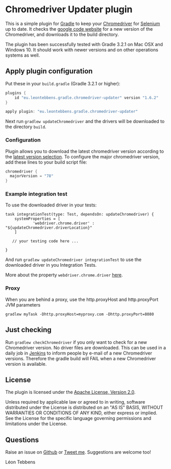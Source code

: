 Chromedriver Updater plugin
===========================

This is a simple plugin for [Gradle](http://www.gradle.org/) to keep your [Chromedriver](https://sites.google.com/a/chromium.org/chromedriver/) for [Selenium](http://seleniumhq.org) up to date.
It checks the [google code website](http://chromedriver.storage.googleapis.com/index.html) for a new version of the Chromedriver, and downloads it to the build directory.

The plugin has been successfully tested with Gradle 3.2.1 on Mac OSX and Windows 10.
It should work with newer versions and on other operations systems as well.


Apply plugin configuration
--------------------------

Put these in your `build.gradle` (Gradle 3.2.1 or higher):

```groovy
plugins {
    id "eu.leontebbens.gradle.chromedriver-updater" version "1.6.2"
}
```

```groovy
apply plugin: "eu.leontebbens.gradle.chromedriver-updater"
```

Next run `gradlew updateChromedriver` and the drivers will be downloaded to the directory `build`.

### Configuration
Plugin allows you to download the latest chromedriver version according to the [latest version selection](https://sites.google.com/a/chromium.org/chromedriver/downloads/version-selection). To configure the major chromedriver version, add these lines to your build script file:
```groovy
chromedriver {
  majorVersion = "78"
}
```

### Example integration test

To use the downloaded driver in your tests:
```
task integrationTest(type: Test, dependsOn: updateChromedriver) {
    systemProperties = [
            'webdriver.chrome.driver' : "${updateChromedriver.driverLocation}"
    ] 

   // your testing code here ...

}
``` 
And run `gradlew updateChromedriver integrationTest` to use the downloaded driver in you Integration Tests.

More about the property `webdriver.chrome.driver` [here](https://sites.google.com/a/chromium.org/chromedriver/getting-started).


### Proxy
When you are behind a proxy, use the http.proxyHost and http.proxyPort JVM parameters
```
gradlew myTask -Dhttp.proxyHost=myproxy.com -Dhttp.proxyPort=8080
```


Just checking
-------------

Run `gradlew checkChromedriver` if you only want to check for a new Chromedriver version. No driver files are downloaded.
This can be used in a daily job in [Jenkins](http://jenkins-ci.org) to inform people by e-mail of a new Chromedriver versions.
Therefore the gradle build will FAIL when a new Chromedriver version is available.


License
-------

The plugin is licensed under the
[Apache License, Version 2.0](http://www.apache.org/licenses/LICENSE-2.0).

Unless required by applicable law or agreed to in writing, software
distributed under the License is distributed on an "AS IS" BASIS,
WITHOUT WARRANTIES OR CONDITIONS OF ANY KIND, either express or implied.
See the License for the specific language governing permissions and
limitations under the License.


Questions
---------
Raise an issue on [Github](Gitbub.com/leontebbens) or [Tweet me](twitter.com/leontebbens).
Suggestions are welcome too!

Léon Tebbens

